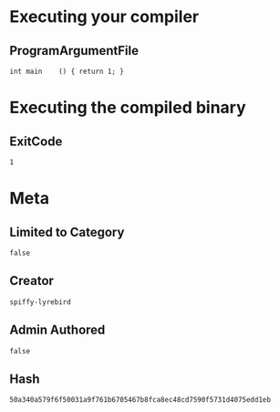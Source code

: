# Executing your compiler

## ProgramArgumentFile

```
int	main	() { return 1; }
```

# Executing the compiled binary

## ExitCode

```
1
```

# Meta

## Limited to Category

```
false
```

## Creator

```
spiffy-lyrebird
```

## Admin Authored

```
false
```

## Hash

```
50a340a579f6f50031a9f761b6705467b8fca8ec48cd7590f5731d4075edd1eb
```

